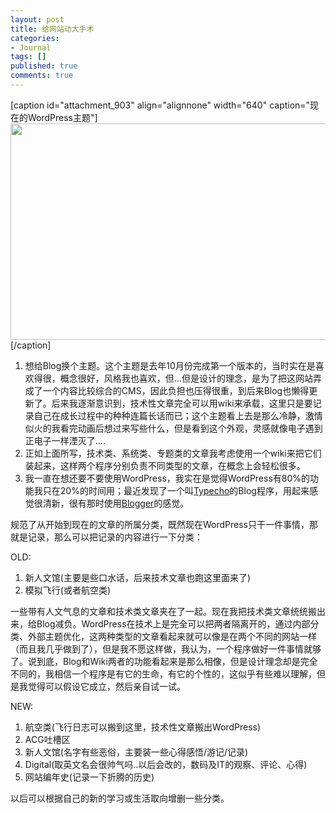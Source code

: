 ```yaml
---
layout: post
title: 给网站动大手术
categories:
- Journal
tags: []
published: true
comments: true
---
```

<p>[caption id="attachment_903" align="alignnone" width="640" caption="现在的WordPress主题"]<a href="http://trowa.org/wp-content/media/2011/04/Snap8.jpg"><img src="http://trowa.org/wp-content/media/2011/04/Snap8-1024x554.jpg" alt="" title="现在的WordPress主题" width="640" height="346" class="size-large wp-image-903" /></a>[/caption]
<ol>
	<li>想给Blog换个主题。这个主题是去年10月份完成第一个版本的，当时实在是喜欢得很，概念很好，风格我也喜欢，但...但是设计的理念，是为了把这网站弄成了一个内容比较综合的CMS，因此负担也压得很重，到后来Blog也懒得更新了。后来我逐渐意识到，技术性文章完全可以用wiki来承载，这里只是要记录自己在成长过程中的种种连篇长话而已；这个主题看上去是那么冷静，激情似火的我看完动画后想过来写些什么，但是看到这个外观，灵感就像电子遇到正电子一样湮灭了....</li>
	<li>正如上面所写，技术类、系统类、专题类的文章我考虑使用一个wiki来把它们装起来，这样两个程序分别负责不同类型的文章，在概念上会轻松很多。</li>
	<li>我一直在想还要不要使用WordPress，我实在是觉得WordPress有80%的功能我只在20%的时间用；最近发现了一个叫<a href="http://typecho.org">Typecho</a>的Blog程序，用起来感觉很清新，很有那时使用<a href="http://www.blogger.com">Blogger</a>的感觉。</li>
</ol>
规范了从开始到现在的文章的所属分类，既然现在WordPress只干一件事情，那就是记录，那么可以把记录的内容进行一下分类：</p>

<p>OLD:
<ol>
	<li>新人文馆(主要是些口水话，后来技术文章也跑这里面来了)</li>
	<li>模拟飞行(或者航空类)</li>
</ol>
一些带有人文气息的文章和技术类文章夹在了一起。现在我把技术类文章统统搬出来，给Blog减负。WordPress在技术上是完全可以把两者隔离开的，通过内部分类、外部主题优化，这两种类型的文章看起来就可以像是在两个不同的网站一样（而且我几乎做到了），但是我不愿这样做，我认为，一个程序做好一件事情就够了。说到底，Blog和Wiki两者的功能看起来是那么相像，但是设计理念却是完全不同的，我相信一个程序是有它的生命，有它的个性的，这似乎有些难以理解，但是我觉得可以假设它成立，然后亲自试一试。</p>

<p>NEW:
<ol>
	<li>航空类(飞行日志可以搬到这里，技术性文章搬出WordPress)</li>
	<li>ACG吐槽区</li>
	<li>新人文馆(名字有些恶俗，主要装一些心得感悟/游记/记录)</li>
	<li>Digital(取英文名会很帅气吗..以后会改的，数码及IT的观察、评论、心得)</li>
	<li>网站编年史(记录一下折腾的历史)</li>
</ol>
以后可以根据自己的新的学习或生活取向增删一些分类。</p>
